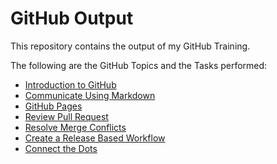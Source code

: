 # GitHub Output
This repository contains the output of my GitHub Training.

The following are the GitHub Topics and the Tasks performed:

+ [Introduction to GitHub](https://github.com/ajmasong/Training-in-the-GitHub/blob/main/skills-introduction-to-github/performed-task.md)
+ [Communicate Using Markdown](https://github.com/ajmasong/Training-in-the-GitHub/blob/main/skills-communicate-using-markdown/performed-task.md)
+ [GitHub Pages](https://github.com/ajmasong/Training-in-the-GitHub/blob/main/skills-github-pages/performed-task.md)
+ [Review Pull Request](https://github.com/ajmasong/Training-in-the-GitHub/blob/main/skills-review-pull-requests/performed-task.md)
+ [Resolve Merge Conflicts](https://github.com/ajmasong/Training-in-the-GitHub/blob/main/skills-resolve-merge-conflicts/performed-task.md)
+ [Create a Release Based Workflow](https://github.com/ajmasong/Training-in-the-GitHub/blob/main/skills-create-a-release-based-workflow/performed-task.md)
+ [Connect the Dots](https://github.com/ajmasong/Training-in-the-GitHub/blob/main/skills-connect-the-dots/performed-task.md)

